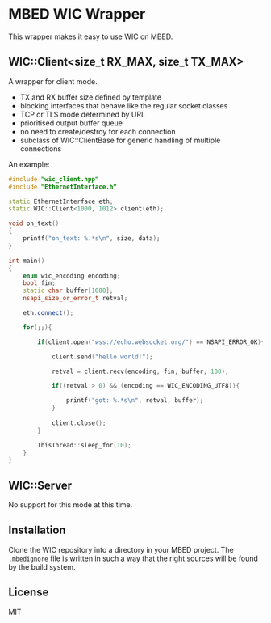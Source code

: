 MBED WIC Wrapper
================

This wrapper makes it easy to use WIC on MBED.

## WIC::Client<size_t RX_MAX, size_t TX_MAX>

A wrapper for client mode.

- TX and RX buffer size defined by template
- blocking interfaces that behave like the regular socket classes
- TCP or TLS mode determined by URL
- prioritised output buffer queue
- no need to create/destroy for each connection
- subclass of WIC::ClientBase for generic handling of multiple connections

An example:

~~~ c++
#include "wic_client.hpp"
#include "EthernetInterface.h"

static EthernetInterface eth;
static WIC::Client<1000, 1012> client(eth);

void on_text()
{
    printf("on_text: %.*s\n", size, data);
}

int main()
{
    enum wic_encoding encoding;
    bool fin;
    static char buffer[1000];
    nsapi_size_or_error_t retval;

    eth.connect();

    for(;;){

        if(client.open("wss://echo.websocket.org/") == NSAPI_ERROR_OK){

            client.send("hello world!");

            retval = client.recv(encoding, fin, buffer, 100);

            if((retval > 0) && (encoding == WIC_ENCODING_UTF8)){

                printf("got: %.*s\n", retval, buffer);
            }
            
            client.close();        
        }

        ThisThread::sleep_for(10);        
    }
}
~~~

## WIC::Server

No support for this mode at this time.

## Installation

Clone the WIC repository into a directory in your MBED project.
The `.mbedignore` file is written in such a way that the right sources
will be found by the build system.

## License

MIT

